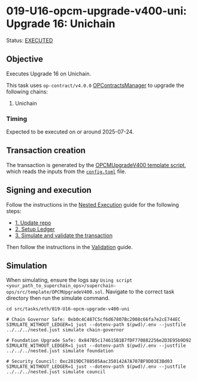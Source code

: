 # 019-U16-opcm-upgrade-v400-uni: Upgrade 16: Unichain

Status: [EXECUTED](https://etherscan.io/tx/0x1f1f283ad793a901a94e11241d46b87cd264b2e276a690b9554148ba56c57959)

## Objective

Executes Upgrade 16 on Unichain.

This task uses `op-contract/v4.0.0` [OPContractsManager](https://github.com/ethereum-optimism/optimism/blob/op-contracts/v4.0.0-rc.3/packages/contracts-bedrock/src/L1/OPContractsManager.sol) to upgrade the following chains:

1. Unichain

### Timing

Expected to be executed on or around 2025-07-24.

## Transaction creation

The transaction is generated by the [OPCMUpgradeV400 template script](../../../template/OPCMUpgradeV400.sol),
which reads the inputs from the [`config.toml`](./config.toml) file.

## Signing and execution

Follow the instructions in the [Nested Execution](../../../NESTED.md) guide for the following steps:

- [1. Update repo](../../../NESTED.md#1-update-repo)
- [2. Setup Ledger](../../../NESTED.md#2-setup-ledger)
- [3. Simulate and validate the transaction](../../../NESTED.md#3-simulate-and-validate-the-transaction)

Then follow the instructions in the [Validation](./VALIDATION.md) guide.

## Simulation

When simulating, ensure the logs say `Using script <your_path_to_superchain_ops>/superchain-ops/src/template/OPCMUpgradeV400.sol`.
Navigate to the correct task directory then run the simulate command.
```
cd src/tasks/eth/019-U16-opcm-upgrade-v400-uni

# Chain Governor Safe: 0xb0c4C487C5cf6d67807Bc2008c66fa7e2cE744EC
SIMULATE_WITHOUT_LEDGER=1 just --dotenv-path $(pwd)/.env --justfile ../../../nested.just simulate chain-governor

# Foundation Upgrade Safe: 0x847B5c174615B1B7fDF770882256e2D3E95b9D92
SIMULATE_WITHOUT_LEDGER=1 just --dotenv-path $(pwd)/.env --justfile ../../../nested.just simulate foundation

# Security Council: 0xc2819DC788505Aac350142A7A707BF9D03E3Bd03
SIMULATE_WITHOUT_LEDGER=1 just --dotenv-path $(pwd)/.env --justfile ../../../nested.just simulate council
```
